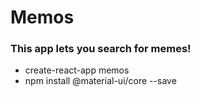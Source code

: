 # Memos

### This app lets you search for memes!

-   create-react-app memos
-   npm install @material-ui/core --save

